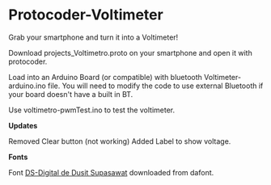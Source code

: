 # Protocoder-Voltimeter
Grab your smartphone and turn it into a Voltimeter!

Download projects_Voltimetro.proto on your smartphone and open it with protocoder.

Load into an Arduino Board (or compatible) with bluetooth Voltimeter-arduino.ino file. You will need to modify the code to use external Bluetooth if your board doesn't have a built in BT.

Use voltimetro-pwmTest.ino to test the voltimeter.

**Updates**

Removed Clear button (not working)
Added Label to show voltage.

**Fonts**

Font [DS-Digital de Dusit Supasawat](http://www.dafont.com/es/ds-digital.font) downloaded from dafont.

